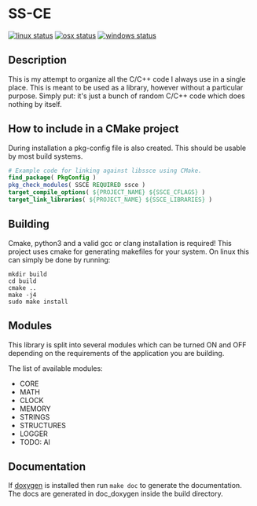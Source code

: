 # SS-CE

[![linux status](https://img.shields.io/gitlab/pipeline/Sima214/SS-CE.svg?label=Linux)](https://gitlab.com/Sima214/SS-CE/commits/master)
[![osx status](https://img.shields.io/travis/com/Sima214/SS-CE.svg?label=MacOS)](https://travis-ci.com/Sima214/SS-CE)
[![windows status](https://img.shields.io/appveyor/ci/Sima214/SS-CE.svg?label=Windows)](https://ci.appveyor.com/project/Sima214/ss-ce)

## Description

This is my attempt to organize all the C/C++ code I always use in a single place. This is meant to be used as a library, however without a particular purpose. Simply put: it's just a bunch of random C/C++ code which does nothing by itself.

## How to include in a CMake project

During installation a pkg-config file is also created. This should be usable by most build systems.

```CMake
# Example code for linking against libssce using CMake.
find_package( PkgConfig )
pkg_check_modules( SSCE REQUIRED ssce )
target_compile_options( ${PROJECT_NAME} ${SSCE_CFLAGS} )
target_link_libraries( ${PROJECT_NAME} ${SSCE_LIBRARIES} )
```

## Building

Cmake, python3 and a valid gcc or clang installation is required!
This project uses cmake for generating makefiles for your system.
On linux this can simply be done by running:

```Shell
mkdir build
cd build
cmake ..
make -j4
sudo make install
```

## Modules

This library is split into several modules which can be turned ON and OFF depending on the requirements of the application you are building.

The list of available modules:

- CORE
- MATH
- CLOCK
- MEMORY
- STRINGS
- STRUCTURES
- LOGGER
- TODO: AI

## Documentation

If [doxygen](www.doxygen.org) is installed then run `make doc` to generate the documentation. The docs are generated in doc_doxygen inside the build directory.
